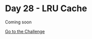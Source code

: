 # Day 28 - LRU Cache

Coming soon

[Go to the Challenge](https://github.com/estebansolo/Python30/blob/master/docs/Day%2028%20-%20LRU%20Cache/exercise.py)
